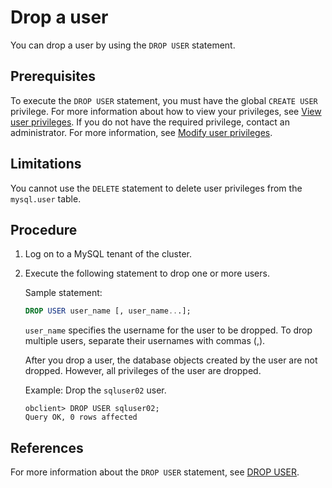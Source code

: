 # Drop a user

You can drop a user by using the `DROP USER` statement.

## Prerequisites

To execute the `DROP USER` statement, you must have the global `CREATE USER` privilege. For more information about how to view your privileges, see [View user privileges](../../../../../../6.manage/5.security-and-permissions/3.access-control/2.user-and-permission/2.permission-of-mysql-mode/4.view-user-permissions-of-mysql-mode.md). If you do not have the required privilege, contact an administrator. For more information, see [Modify user privileges](../../../../../../6.manage/5.security-and-permissions/3.access-control/2.user-and-permission/2.permission-of-mysql-mode/5.modify-user-permissions-of-mysql-mode.md).

## Limitations

You cannot use the `DELETE` statement to delete user privileges from the `mysql.user` table.

## Procedure

1. Log on to a MySQL tenant of the cluster.

2. Execute the following statement to drop one or more users.

   Sample statement:

   ```sql
   DROP USER user_name [, user_name...];
   ```

   `user_name` specifies the username for the user to be dropped. To drop multiple users, separate their usernames with commas (,).

   After you drop a user, the database objects created by the user are not dropped. However, all privileges of the user are dropped.

   Example: Drop the `sqluser02` user.

   ```shell
   obclient> DROP USER sqluser02;
   Query OK, 0 rows affected
   ```

## References

For more information about the `DROP USER` statement, see [DROP USER](../../../../../4.development-reference/1.sql-syntax/2.common-tenant-of-mysql-mode/6.sql-statement-of-mysql-mode/40.drop-user-of-mysql-mode.md).
